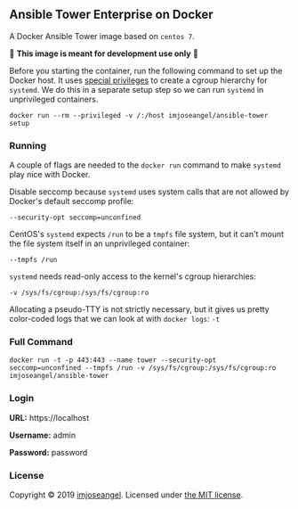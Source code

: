 ## Ansible Tower Enterprise on Docker

A Docker Ansible Tower image based on `centos 7`.

:rotating_light: **This image is meant for development use only** :rotating_light:

Before you starting the container, run the following command to set up the Docker host. It uses [special privileges](https://docs.docker.com/engine/reference/run/#/runtime-privilege-and-linux-capabilities) to create a cgroup hierarchy 
for `systemd`. We do this in a separate setup step so we can run `systemd` in unprivileged containers.

    docker run --rm --privileged -v /:/host imjoseangel/ansible-tower setup

### Running

A couple of flags are needed to the `docker run` command to make `systemd` play nice with Docker.

Disable seccomp because `systemd` uses system calls that are not allowed by Docker's default seccomp profile:

    --security-opt seccomp=unconfined

CentOS's `systemd` expects `/run` to be a `tmpfs` file system, but it can't mount the file system itself in an unprivileged container:

    --tmpfs /run

`systemd` needs read-only access to the kernel's cgroup hierarchies:

    -v /sys/fs/cgroup:/sys/fs/cgroup:ro

Allocating a pseudo-TTY is not strictly necessary, but it gives us pretty color-coded logs that we can look at with `docker logs`:
   `-t`

### Full Command

```shell
docker run -t -p 443:443 --name tower --security-opt seccomp=unconfined --tmpfs /run -v /sys/fs/cgroup:/sys/fs/cgroup:ro imjoseangel/ansible-tower
```

### Login

**URL:** https://localhost

**Username:** admin

**Password:** password

### License

Copyright © 2019 [imjoseangel](http://imjoseangel.github.com). Licensed under [the MIT license](https://github.com/imjoseangel/docker-tower/blob/master/LICENSE).
